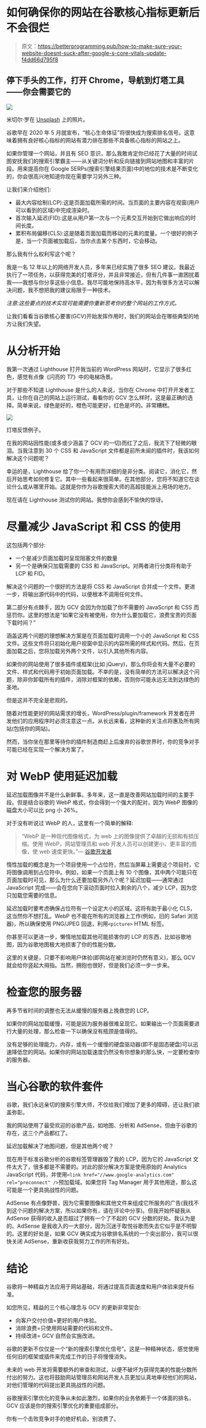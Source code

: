 # 如何确保你的网站在谷歌核心指标更新后不会很烂

> 原文：<https://betterprogramming.pub/how-to-make-sure-your-website-doesnt-suck-after-google-s-core-vitals-update-f4dd66d795f8>

## 停下手头的工作，打开 Chrome，导航到灯塔工具——你会需要它的

![](img/d1033188d00091ac103e190e1b71875a.png)

米切尔·罗在 [Unsplash](https://unsplash.com/s/photos/google?utm_source=unsplash&utm_medium=referral&utm_content=creditCopyText) 上的照片。

谷歌早在 2020 年 5 月就宣布，“核心生命体征”将很快成为搜索排名信号。这意味着拥有良好核心指标的网站有潜力排在那些不具备核心指标的网站之上。

如果你管理一个网站，并且有 SEO 意识，那么我敢肯定你已经花了大量的时间试图安抚我们的搜索引擎霸主——从关键词分析和反向链接到网站地图和丰富的片段。用来提高你在 Google SERPs(搜索引擎结果页面)中的地位的技术是不断变化的，你会很高兴地知道你现在需要学习另外三种。

让我们来介绍他们:

*   最大内容绘制(LCP):这是页面加载所需的时间。当页面的主要内容在视窗(用户可以看到的区域)中完成渲染时。
*   首次输入延迟(FID):这是从用户第一次与一个元素交互开始到它做出响应的时间长度。
*   累积布局偏移(CLS):这是随着页面加载而移动的元素的度量。一个很好的例子是，当一个页面被加载后，当你点击某个东西时，它会移动。

那么我有什么权利写这个呢？

我是一名 12 年以上的网络开发人员，多年来已经实施了很多 SEO 建议。我最近执行了一项任务，以获得完美的灯塔评分，并且非常接近，但有几件事一直困扰着我——我想与你分享这些小信息。我尽可能地保持高水平，因为有很多方法可以解决问题，我不想把我的建议局限于一种技术。

*注意:这些要点的技术实现可能需要你重新思考你的整个网站的工作方式。*

让我们看看当谷歌核心要害(GCV)开始发挥作用时，我们的网站会在哪些典型的地方让我们失望。

# 从分析开始

我第一次通过 Lighthouse 打开我当前的 WordPress 网站时，它显示了很多红色，感觉有点像《闪亮的 T7》中的电梯场景。

对于那些不知道 Lighthouse 是什么的人来说，当你在 Chrome 中打开开发者工具，让你在自己的网站上运行测试，看看你的 GCV 怎么样时，这是最正确的选择。简单来说，绿色是好的，橙色可能更好，红色是坏的。非常糟糕。

![](img/f10c12048584c034e37afbe73c3e33ba.png)

灯塔反馈例子。

在我的网站因性能(或多或少涵盖了 GCV 的一切)而红了之后，我流下了轻微的眼泪。当我注意到 30 个 CSS 和 JavaScript 文件都是前所未闻的插件时，我该如何解决这个问题呢？

幸运的是，Lighthouse 给了你一个有用而详细的是非分类。阅读它，消化它，然后开始思考如何修复它。其中一些看起来很简单。在其他部分，您将不知道它在谈论什么或从哪里开始。这就是你作为谷歌搜索大师的高超技能派上用场的地方。

现在请在 Lighthouse 测试你的网站。我想你会感到不愉快的惊讶。

# 尽量减少 JavaScript 和 CSS 的使用

这包括两个部分:

*   一个是减少页面加载时呈现阻塞文件的数量
*   另一个是确保只加载需要的 CSS 和 JavaScript。对两者进行分类将有助于 LCP 和 FID。

解决这个问题的一个很好的方法是将 CSS 和 JavaScript 合并成一个文件。更进一步，将输出源代码中的代码，以便根本不调用任何文件。

第二部分有点棘手，因为 GCV 会因为你加载了你不需要的 JavaScript 和 CSS 而惩罚你。这里的想法是“如果它没有被使用，你为什么要加载它，浪费宝贵的页面下载时间？”

涵盖这两个问题的理想解决方案是在页面加载时调用一个小的 JavaScript 和 CSS 文件。这些文件将只初始化用户视窗中显示的内容所需的样式和代码。然后，在页面加载之后，您将加载另外两个文件，以引入其他所有内容。

如果你的网站使用了很多插件或框架(比如 jQuery)，那么你将会有大量不必要的文件、样式和代码用于初始页面加载。不幸的是，没有简单的方法可以解决这个问题，除非你卸载所有的插件，消除对框架的依赖，否则你可能永远无法到达绿色的圣地。

但是这并不完全是悲观的。

随着对性能更好的网站需求的增长，WordPress/plugin/framework 开发者在开发他们的应用程序时必须注意这一点。从长远来看，这种新的关注点将惠及所有网站(包括你的网站)。

然而，当你坐在那里等待你的插件制造商赶上后废弃的谷歌世界时，你的竞争对手可能已经在实现一个解决方案了。

# 对 WebP 使用延迟加载

延迟加载图像并不是什么新鲜事。多年来，这一直是改善网站加载时间的主要手段。但是结合谷歌的 WebP 格式，你会得到一个强大的配对，因为 WebP 图像的磁盘大小可以比 png 小 26%。

对于没有听说过 WebP 的人，这里有一个简单的解释:

> “WebP 是一种现代图像格式，为 web 上的图像提供了卓越的无损和有损压缩。使用 WebP，网站管理员和 web 开发人员可以创建更小、更丰富的图像，使 web 速度更快。”— [谷歌开发者](https://developers.google.com/speed/webp)

惰性加载的概念是为一个项目使用一个占位符，然后当屏幕上需要这个项目时，它将图像调用到占位符中。例如，如果一个页面上有 10 个图像，其中两个可能只在页面加载时可见，那么为什么还要加载另外八个呢？延迟加载——通常通过 JavaScript 完成——会在您向下滚动页面时拉入剩余的八个，减少 LCP，因为您只加载您需要的信息。

延迟加载时要考虑确保占位符有一个设定大小的区域。这将有助于最小化 CLS，这当然你不想打乱。WebP 也不能在所有的浏览器上工作(例如，旧的 Safari 浏览器)，所以确保使用 PNG/JPEG 回退，利用`<picture>` HTML 标签。

你甚至可以更进一步，懒惰地加载其他可能损害你的 LCP 的东西，比如谷歌地图，因为谷歌地图极大地损害了你的性能分数。

这里的关键是，只要不影响用户体验(即网站在被浏览时仍然有意义)，那么 GCV 就会给你竖起大拇指。当然，拥抱也很好，但是我们必须一步一步来。

# 检查您的服务器

再多节省时间的调整也无法从缓慢的服务器上挽救您的 LCP。

如果你的网站加载缓慢，可能是因为服务器很难呈现它。如果输出一个页面需要进行大量的处理，那么检查一下以确保没有瓶颈是值得的。

没有足够的处理能力，内存，或有一个缓慢的硬盘驱动器(即不是固态硬盘)可以迅速降低您的网站。如果你的网站加载速度仍然没有你想象的那么快，一定要检查你的服务器。

# 当心谷歌的软件套件

谷歌，我们永远亲切的搜索引擎大师，不仅给我们增加了更多的障碍，还让我们欲盖弥彰。

我的网站使用了最受欢迎的谷歌产品，如地图、分析和 AdSense，但由于谷歌的存在，这三个产品都红了。

延迟加载解决了地图问题，但是其他两个呢？

现在用于标准谷歌分析的谷歌标签管理器毁了我的 LCP，因为它的 JavaScript 文件太大了，很多都是不需要的。对此的部分解决方案是使用原始的 Analytics JavaScript 代码，并使用`<link href="//www.google-analytics.com" rel="preconnect" />`预加载域。如果您将 Tag Manager 用于其他用途，那么这可能是一个更具挑战性的问题。

AdSense 有点像野兽，因为它需要图像和其他文件来组成它所服务的广告(我找不到这个问题的解决方案，所以如果你有，请在评论中分享)。但我开始怀疑我从 AdSense 获得的收入是否超过了拥有一个了不起的 GCV 分数的好处。我认为是的。AdSense 是我收入的一大部分，因为沉迷于取悦谷歌而失去它似乎是不明智的。这里的好处是，如果 GCV 确实成为谷歌排名系统的一个突出部分，我可以很快关闭 AdSense，重新收获我努力工作的所有好处。

# 结论

谷歌将一种精益方法应用于网站基础，将通过提高页面速度和用户体验来提升标准。

如您所见，精益的三个核心理念与 GCV 的更新非常契合:

*   向客户交付价值=更好的用户体验。
*   消除浪费=只使用网站需要的代码和文件。
*   持续改进= GCV 自然会实施改进。

谷歌的更新不仅仅是一个“新的搜索引擎优化信号”。这是一种精神状态，感觉使用任何旧的框架或插件来完成工作的日子将慢慢消失。

未来的 web 开发将需要额外的审查和测试，以便不破坏为获得完美的性能分数所付出的努力。这也将鼓励网站管理员和网站开发人员更加认真地审视他们的网站，对他们管理的代码提出更具挑战性的问题。

谷歌搜索引擎优化的竞争从未如此激烈，如果你的业务依赖于一个体面的排名，GCV 应该是你的搜索引擎优化的重要组成部分。

你有一个击败竞争对手的绝好机会。别浪费了。